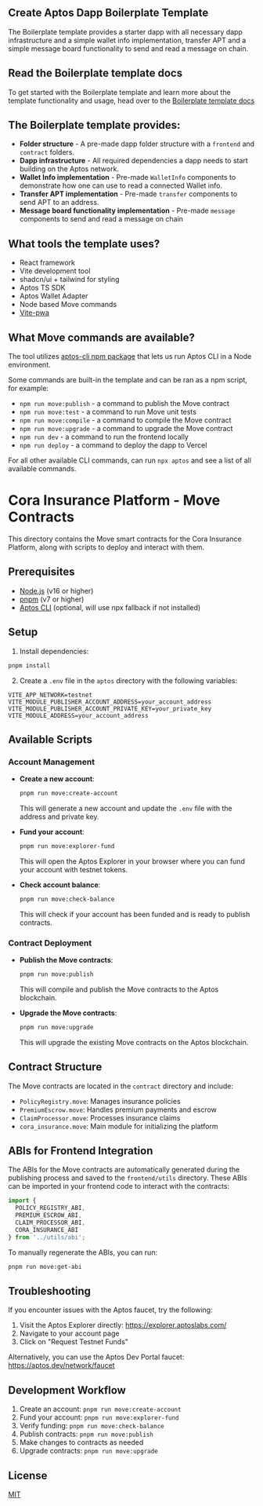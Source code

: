 ## Create Aptos Dapp Boilerplate Template

The Boilerplate template provides a starter dapp with all necessary dapp infrastructure and a simple wallet info implementation, transfer APT and a simple message board functionality to send and read a message on chain.

## Read the Boilerplate template docs

To get started with the Boilerplate template and learn more about the template functionality and usage, head over to the [Boilerplate template docs](https://learn.aptoslabs.com/en/dapp-templates/boilerplate-template)

## The Boilerplate template provides:

- **Folder structure** - A pre-made dapp folder structure with a `frontend` and `contract` folders.
- **Dapp infrastructure** - All required dependencies a dapp needs to start building on the Aptos network.
- **Wallet Info implementation** - Pre-made `WalletInfo` components to demonstrate how one can use to read a connected Wallet info.
- **Transfer APT implementation** - Pre-made `transfer` components to send APT to an address.
- **Message board functionality implementation** - Pre-made `message` components to send and read a message on chain

## What tools the template uses?

- React framework
- Vite development tool
- shadcn/ui + tailwind for styling
- Aptos TS SDK
- Aptos Wallet Adapter
- Node based Move commands
- [Vite-pwa](https://vite-pwa-org.netlify.app/)

## What Move commands are available?

The tool utilizes [aptos-cli npm package](https://github.com/aptos-labs/aptos-cli) that lets us run Aptos CLI in a Node environment.

Some commands are built-in the template and can be ran as a npm script, for example:

- `npm run move:publish` - a command to publish the Move contract
- `npm run move:test` - a command to run Move unit tests
- `npm run move:compile` - a command to compile the Move contract
- `npm run move:upgrade` - a command to upgrade the Move contract
- `npm run dev` - a command to run the frontend locally
- `npm run deploy` - a command to deploy the dapp to Vercel

For all other available CLI commands, can run `npx aptos` and see a list of all available commands.

# Cora Insurance Platform - Move Contracts

This directory contains the Move smart contracts for the Cora Insurance Platform, along with scripts to deploy and interact with them.

## Prerequisites

- [Node.js](https://nodejs.org/) (v16 or higher)
- [pnpm](https://pnpm.io/) (v7 or higher)
- [Aptos CLI](https://aptos.dev/tools/aptos-cli/install-cli/) (optional, will use npx fallback if not installed)

## Setup

1. Install dependencies:

```bash
pnpm install
```

2. Create a `.env` file in the `aptos` directory with the following variables:

```
VITE_APP_NETWORK=testnet
VITE_MODULE_PUBLISHER_ACCOUNT_ADDRESS=your_account_address
VITE_MODULE_PUBLISHER_ACCOUNT_PRIVATE_KEY=your_private_key
VITE_MODULE_ADDRESS=your_account_address
```

## Available Scripts

### Account Management

- **Create a new account**:
  ```bash
  pnpm run move:create-account
  ```
  This will generate a new account and update the `.env` file with the address and private key.

- **Fund your account**:
  ```bash
  pnpm run move:explorer-fund
  ```
  This will open the Aptos Explorer in your browser where you can fund your account with testnet tokens.

- **Check account balance**:
  ```bash
  pnpm run move:check-balance
  ```
  This will check if your account has been funded and is ready to publish contracts.

### Contract Deployment

- **Publish the Move contracts**:
  ```bash
  pnpm run move:publish
  ```
  This will compile and publish the Move contracts to the Aptos blockchain.

- **Upgrade the Move contracts**:
  ```bash
  pnpm run move:upgrade
  ```
  This will upgrade the existing Move contracts on the Aptos blockchain.

## Contract Structure

The Move contracts are located in the `contract` directory and include:

- `PolicyRegistry.move`: Manages insurance policies
- `PremiumEscrow.move`: Handles premium payments and escrow
- `ClaimProcessor.move`: Processes insurance claims
- `cora_insurance.move`: Main module for initializing the platform

## ABIs for Frontend Integration

The ABIs for the Move contracts are automatically generated during the publishing process and saved to the `frontend/utils` directory. These ABIs can be imported in your frontend code to interact with the contracts:

```typescript
import { 
  POLICY_REGISTRY_ABI, 
  PREMIUM_ESCROW_ABI, 
  CLAIM_PROCESSOR_ABI, 
  CORA_INSURANCE_ABI 
} from '../utils/abi';
```

To manually regenerate the ABIs, you can run:

```bash
pnpm run move:get-abi
```

## Troubleshooting

If you encounter issues with the Aptos faucet, try the following:

1. Visit the Aptos Explorer directly: https://explorer.aptoslabs.com/
2. Navigate to your account page
3. Click on "Request Testnet Funds"

Alternatively, you can use the Aptos Dev Portal faucet: https://aptos.dev/network/faucet

## Development Workflow

1. Create an account: `pnpm run move:create-account`
2. Fund your account: `pnpm run move:explorer-fund`
3. Verify funding: `pnpm run move:check-balance`
4. Publish contracts: `pnpm run move:publish`
5. Make changes to contracts as needed
6. Upgrade contracts: `pnpm run move:upgrade`

## License

[MIT](LICENSE)
